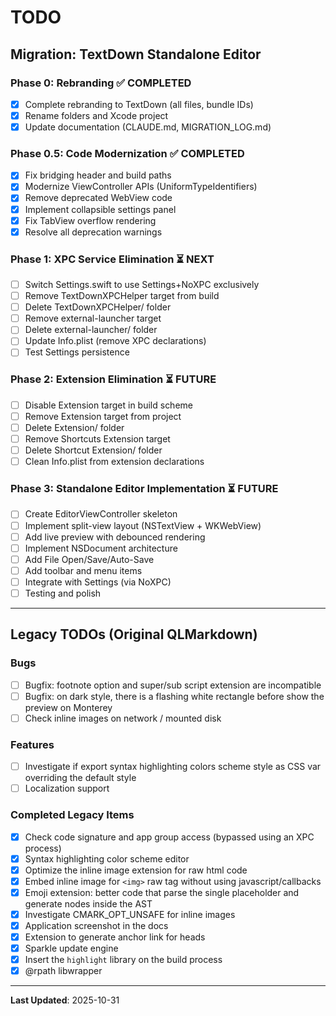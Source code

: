 # TODO

## Migration: TextDown Standalone Editor

### Phase 0: Rebranding ✅ COMPLETED
- [x] Complete rebranding to TextDown (all files, bundle IDs)
- [x] Rename folders and Xcode project
- [x] Update documentation (CLAUDE.md, MIGRATION_LOG.md)

### Phase 0.5: Code Modernization ✅ COMPLETED
- [x] Fix bridging header and build paths
- [x] Modernize ViewController APIs (UniformTypeIdentifiers)
- [x] Remove deprecated WebView code
- [x] Implement collapsible settings panel
- [x] Fix TabView overflow rendering
- [x] Resolve all deprecation warnings

### Phase 1: XPC Service Elimination ⏳ NEXT
- [ ] Switch Settings.swift to use Settings+NoXPC exclusively
- [ ] Remove TextDownXPCHelper target from build
- [ ] Delete TextDownXPCHelper/ folder
- [ ] Remove external-launcher target
- [ ] Delete external-launcher/ folder
- [ ] Update Info.plist (remove XPC declarations)
- [ ] Test Settings persistence

### Phase 2: Extension Elimination ⏳ FUTURE
- [ ] Disable Extension target in build scheme
- [ ] Remove Extension target from project
- [ ] Delete Extension/ folder
- [ ] Remove Shortcuts Extension target
- [ ] Delete Shortcut Extension/ folder
- [ ] Clean Info.plist from extension declarations

### Phase 3: Standalone Editor Implementation ⏳ FUTURE
- [ ] Create EditorViewController skeleton
- [ ] Implement split-view layout (NSTextView + WKWebView)
- [ ] Add live preview with debounced rendering
- [ ] Implement NSDocument architecture
- [ ] Add File Open/Save/Auto-Save
- [ ] Add toolbar and menu items
- [ ] Integrate with Settings (via NoXPC)
- [ ] Testing and polish

---

## Legacy TODOs (Original QLMarkdown)

### Bugs
- [ ] Bugfix: footnote option and super/sub script extension are incompatible
- [ ] Bugfix: on dark style, there is a flashing white rectangle before show the preview on Monterey
- [ ] Check inline images on network / mounted disk

### Features
- [ ] Investigate if export syntax highlighting colors scheme style as CSS var overriding the default style
- [ ] Localization support

### Completed Legacy Items
- [x] Check code signature and app group access (bypassed using an XPC process)
- [x] Syntax highlighting color scheme editor
- [x] Optimize the inline image extension for raw html code
- [x] Embed inline image for `<img>` raw tag without using javascript/callbacks
- [x] Emoji extension: better code that parse the single placeholder and generate nodes inside the AST
- [x] Investigate CMARK_OPT_UNSAFE for inline images
- [x] Application screenshot in the docs
- [x] Extension to generate anchor link for heads
- [x] Sparkle update engine
- [x] Insert the `highlight` library on the build process
- [x] @rpath libwrapper

---

**Last Updated**: 2025-10-31
